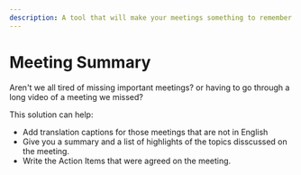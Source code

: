 ```yaml
---
description: A tool that will make your meetings something to remember.
---
```


# Meeting Summary

Aren't we all tired of missing important meetings? or having to go through a long video of a meeting we missed?

This solution  can help:

* Add translation captions for those meetings that are not in English
* Give you a summary  and a list of highlights of the topics disscussed on the meeting.
* Write the Action Items that were agreed on the meeting.

